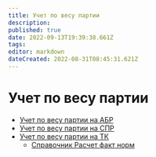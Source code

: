 ```yaml
---
title: Учет по весу партии
description: 
published: true
date: 2022-09-13T19:39:38.661Z
tags: 
editor: markdown
dateCreated: 2022-08-31T08:45:31.621Z
---
```


# Учет по весу партии

* [Учет по весу партии на АБР](uchet-po-vesu-partii-na-abr.md)
* [Учет по весу партии на СПР](uchet-po-vesu-partii-na-spr.md)
* [Учет по весу партии на ТК](uchet-po-vesu-partii-na-tk/)
  * [Справочник Расчет факт норм](uchet-po-vesu-partii-na-tk/spravochnik-raschet-fakt-norm.md)
